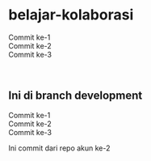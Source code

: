 # belajar-kolaborasi

Commit ke-1 <br>
Commit ke-2 <br>
Commit ke-3 <br>

<br>

Ini di branch development
--
Commit ke-1 <br>
Commit ke-2 <br>
Commit ke-3 <br>

Ini commit dari repo akun ke-2


